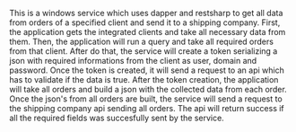 This is a windows service which uses dapper and restsharp to get all data from orders of a specified client and send it to a shipping company.
First, the application gets the integrated clients and take all necessary data from them. Then, the application will run a query and take all required orders from that client.
After do that, the service will create a token serializing a json with required informations from the client as user, domain and password.
Once the token is created, it will send a request to an api which has to validate if the data is true.
After the token creation, the application will take all orders and build a json with the collected data from each order.
Once the json's from all orders are built, the service will send a request to the shipping company api sending all orders.
The api will return success if all the required fields was succesfully sent by the service.
